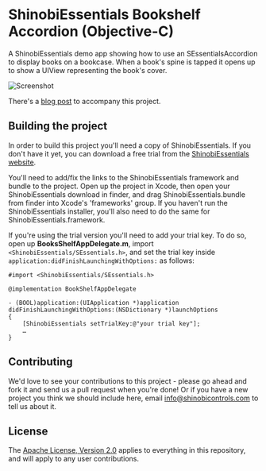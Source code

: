 ShinobiEssentials Bookshelf Accordion (Objective-C)
=====================

A ShinobiEssentials demo app showing how to use an SEssentialsAccordion to display books on a bookcase. When a book's spine is tapped it opens up to show a UIView representing the book's cover.

![Screenshot](screenshot.png?raw=true)

There's a [blog post](http://www.shinobicontrols.com/blog/posts/2013/11/12/shinobiessentials-an-accordion-off-the-shelf/) to accompany this project.

Building the project
------------------

In order to build this project you'll need a copy of ShinobiEssentials. If you don't have it yet, you can download a free trial from the [ShinobiEssentials website](http://www.shinobicontrols.com/shinobiessentials/price-plans/shinobiessentials/shinobiessentials-trial-form/).

You'll need to add/fix the links to the ShinobiEssentials framework and bundle to the project. Open up the project in Xcode, then open your ShinobiEssentials download in finder, and drag ShinobiEssentials.bundle from finder into Xcode's 'frameworks' group. If you haven't run the ShinobiEssentials installer, you'll also need to do the same for ShinobiEssentials.framework.

If you're using the trial version you'll need to add your trial key. To do so, open up **BooksShelfAppDelegate.m**, import `<ShinobiEssentials/SEssentials.h>`, and set the trial key inside `application:didFinishLaunchingWithOptions:` as follows:

    #import <ShinobiEssentials/SEssentials.h>

    @implementation BookShelfAppDelegate

    - (BOOL)application:(UIApplication *)application didFinishLaunchingWithOptions:(NSDictionary *)launchOptions
    {
        [ShinobiEssentials setTrialKey:@"your trial key"];
        …
    }

Contributing
------------

We'd love to see your contributions to this project - please go ahead and fork it and send us a pull request when you're done! Or if you have a new project you think we should include here, email info@shinobicontrols.com to tell us about it.

License
-------

The [Apache License, Version 2.0](license.txt) applies to everything in this repository, and will apply to any user contributions.

